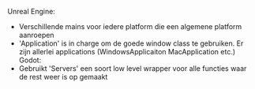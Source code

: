 Unreal Engine:
 - Verschillende mains voor iedere platform die een algemene platform aanroepen
 - 'Application' is in charge om de goede window class te gebruiken. Er zijn allerlei applications (WindowsApplicaiton MacApplication etc.)
Godot:
 - Gebruikt 'Servers' een soort low level wrapper voor alle functies waar de rest weer is op gemaakt